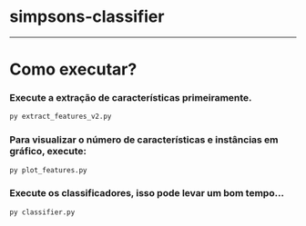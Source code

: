 # simpsons-classifier

---

# Como executar?

### Execute a extração de características primeiramente.

```bash
py extract_features_v2.py
```

### Para visualizar o número de características e instâncias em gráfico, execute:

```bash
py plot_features.py
```

### Execute os classificadores, isso pode levar um bom tempo...

```bash
py classifier.py
```
